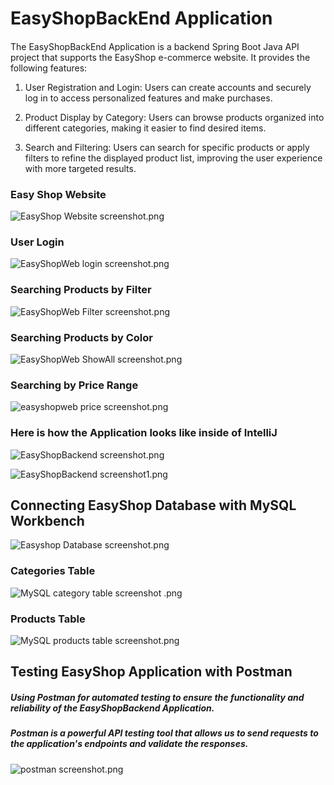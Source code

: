 # EasyShopBackEnd Application

#### 
The EasyShopBackEnd Application is a backend Spring Boot Java API project that supports the EasyShop e-commerce website.
It provides the following features:

1. User Registration and Login: Users can create accounts and securely log in to access personalized features and make purchases.

2. Product Display by Category: Users can browse products organized into different categories, making it easier to find desired items.

3. Search and Filtering: Users can search for specific products or apply filters to refine the displayed product list, improving the user experience with more targeted results.

### Easy Shop Website
![EasyShop Website screenshot.png](EasyShop%20Website%20screenshot.png)
### User Login
![EasyShopWeb login screenshot.png](EasyShopWeb%20login%20screenshot.png)
### Searching Products by Filter
![EasyShopWeb Filter screenshot.png](EasyShopWeb%20Filter%20screenshot.png)
### Searching Products by Color
![EasyShopWeb ShowAll screenshot.png](EasyShopWeb%20ShowAll%20screenshot.png)
### Searching by Price Range
![easyshopweb price screenshot.png](easyshopweb%20price%20screenshot.png)

### Here is how the Application looks like inside of IntelliJ 
![EasyShopBackend screenshot.png](EasyShopBackend%20screenshot.png)

![EasyShopBackend screenshot1.png](EasyShopBackend%20screenshot1.png)
## Connecting EasyShop Database with MySQL Workbench
![Easyshop Database screenshot.png](Easyshop%20Database%20screenshot.png)

### Categories Table 
![MySQL category table screenshot .png](MySQL%20category%20table%20screenshot%20.png)

### Products Table
![MySQL products table screenshot.png](MySQL%20products%20table%20screenshot.png)
## Testing EasyShop Application with Postman

#####  Using Postman for automated testing to ensure the functionality and reliability of the EasyShopBackend Application.
##### Postman is a powerful API testing tool that allows us to send requests to the application's endpoints and validate the responses.

![postman screenshot.png](postman%20screenshot.png)
